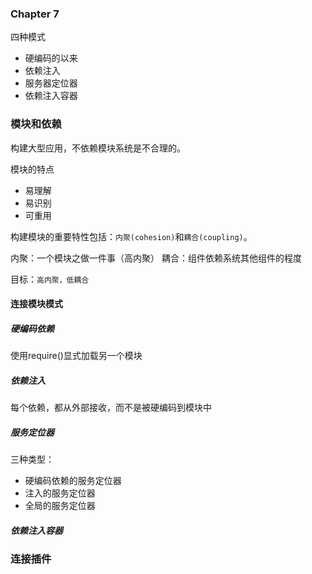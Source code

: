 ### Chapter 7

四种模式

* 硬编码的以来
* 依赖注入
* 服务器定位器
* 依赖注入容器

### 模块和依赖

构建大型应用，不依赖模块系统是不合理的。

模块的特点

* 易理解
* 易识别
* 可重用

构建模块的重要特性包括：`内聚(cohesion)`和`耦合(coupling)`。

内聚：一个模块之做一件事（高内聚）
耦合：组件依赖系统其他组件的程度

目标：`高内聚，低耦合`

#### 连接模块模式

##### 硬编码依赖

使用require()显式加载另一个模块

##### 依赖注入

每个依赖，都从外部接收，而不是被硬编码到模块中

##### 服务定位器

三种类型：

* 硬编码依赖的服务定位器
* 注入的服务定位器
* 全局的服务定位器

##### 依赖注入容器

### 连接插件

